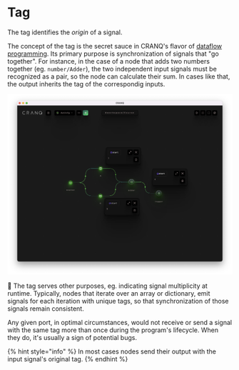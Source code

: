 # Tag

The tag identifies the _origin_ of a signal.

The concept of the tag is the secret sauce in CRANQ's flavor of [dataflow programming](dataflow-programming.md). Its primary purpose is synchronization of signals that "go together". For instance, in the case of a node that adds two numbers together (eg. `number/Adder`), the two independent input signals must be recognized as a pair, so the node can calculate their sum. In cases like that, the output inherits the tag of the correspondig inputs.

![Matching tags on addition](<../../.gitbook/assets/Screenshot 2022-07-18 at 15.59.04.png>)

:wrench: The tag serves other purposes, eg. indicating signal multiplicity at runtime. Typically, nodes that iterate over an array or dictionary, emit signals for each iteration with unique tags, so that synchronization of those signals remain consistent.

Any given port, in optimal circumstances, would not receive or send a signal with the same tag more than once during the program's lifecycle. When they do, it's usually a sign of potential bugs.

{% hint style="info" %}
In most cases nodes send their output with the input signal's original tag.
{% endhint %}
